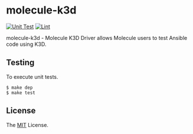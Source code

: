 # molecule-k3d

[![Unit Test](https://github.com/retr0h/molecule-k3d/actions/workflows/unit.yml/badge.svg)](https://github.com/retr0h/molecule-k3d/actions/workflows/unit.yml)
[![Lint](https://github.com/retr0h/molecule-k3d/actions/workflows/lint.yml/badge.svg)](https://github.com/retr0h/molecule-k3d/actions/workflows/lint.yml)

molecule-k3d - Molecule K3D Driver allows Molecule users to test Ansible code using K3D.

## Testing

To execute unit tests.

    $ make dep
    $ make test

## License

The [MIT] License.

[MIT]: LICENSE
